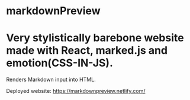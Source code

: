 # markdownPreview

Very stylistically barebone website made with React, marked.js and emotion(CSS-IN-JS).
===
Renders Markdown input into HTML.

Deployed website: https://markdownpreview.netlify.com/

